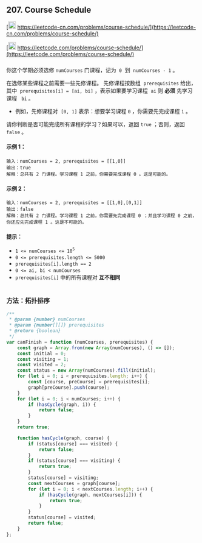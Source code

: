 ## 207. Course Schedule

[<img src="https://static.leetcode-cn.com/cn-mono-assets/production/assets/logo-dark-cn.c42314a8.svg" height="20" /> https://leetcode-cn.com/problems/course-schedule/](https://leetcode-cn.com/problems/course-schedule/)

[<img src="https://assets.leetcode.com/static_assets/public/webpack_bundles/images/logo-dark.e99485d9b.svg" height="20"/> https://leetcode.com/problems/course-schedule/](https://leetcode.com/problems/course-schedule/)

###

你这个学期必须选修 `numCourses` 门课程，记为  `0`  到  `numCourses - 1` 。

在选修某些课程之前需要一些先修课程。 先修课程按数组  `prerequisites` 给出，其中  `prerequisites[i] = [ai, bi]` ，表示如果要学习课程  `ai` 则 **必须** 先学习课程   `bi` 。

-   例如，先修课程对  `[0, 1]` 表示：想要学习课程 `0` ，你需要先完成课程 `1` 。

请你判断是否可能完成所有课程的学习？如果可以，返回 `true` ；否则，返回 `false` 。

#### 示例 1：

```
输入：numCourses = 2, prerequisites = [[1,0]]
输出：true
解释：总共有 2 门课程。学习课程 1 之前，你需要完成课程 0 。这是可能的。
```

#### 示例 2：

```
输入：numCourses = 2, prerequisites = [[1,0],[0,1]]
输出：false
解释：总共有 2 门课程。学习课程 1 之前，你需要先完成​课程 0 ；并且学习课程 0 之前，你还应先完成课程 1 。这是不可能的。
```

#### 提示：

-   `1 <= numCourses <= 10`<sup>`5`</sup>
-   `0 <= prerequisites.length <= 5000`
-   `prerequisites[i].length == 2`
-   `0 <= ai, bi < numCourses`
-   `prerequisites[i]` 中的所有课程对 **互不相同**

#

### 方法：拓扑排序

```js
/**
 * @param {number} numCourses
 * @param {number[][]} prerequisites
 * @return {boolean}
 */
var canFinish = function (numCourses, prerequisites) {
    const graph = Array.from(new Array(numCourses), () => []);
    const initial = 0;
    const visiting = 1;
    const visited = 2;
    const status = new Array(numCourses).fill(initial);
    for (let i = 0; i < prerequisites.length; i++) {
        const [course, preCourse] = prerequisites[i];
        graph[preCourse].push(course);
    }
    for (let i = 0; i < numCourses; i++) {
        if (hasCycle(graph, i)) {
            return false;
        }
    }
    return true;

    function hasCycle(graph, course) {
        if (status[course] === visited) {
            return false;
        }
        if (status[course] === visiting) {
            return true;
        }
        status[course] = visiting;
        const nextCourses = graph[course];
        for (let i = 0; i < nextCourses.length; i++) {
            if (hasCycle(graph, nextCourses[i])) {
                return true;
            }
        }
        status[course] = visited;
        return false;
    }
};
```
